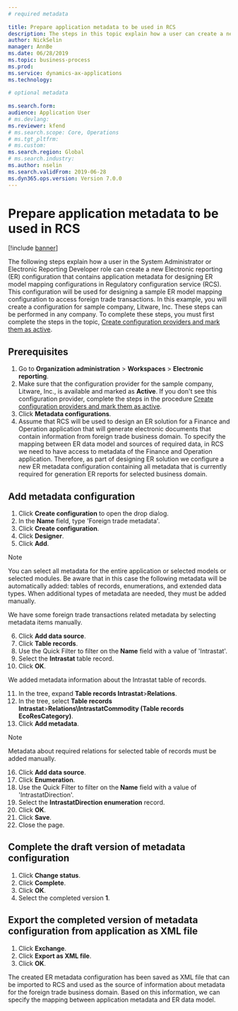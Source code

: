 ```yaml
--- 
# required metadata 
 
title: Prepare application metadata to be used in RCS
description: The steps in this topic explain how a user can create a new Electronic reporting (ER) configuration that contains application metadata for designing ER model mapping configurations in Regulatory configuration service (RCS).
author: NickSelin
manager: AnnBe 
ms.date: 06/28/2019
ms.topic: business-process 
ms.prod:  
ms.service: dynamics-ax-applications 
ms.technology:  
 
# optional metadata 
 
ms.search.form: 
audience: Application User 
# ms.devlang:  
ms.reviewer: kfend
# ms.search.scope: Core, Operations 
# ms.tgt_pltfrm:  
# ms.custom:  
ms.search.region: Global
# ms.search.industry: 
ms.author: nselin
ms.search.validFrom: 2019-06-28 
ms.dyn365.ops.version: Version 7.0.0 
---
```

# Prepare application metadata to be used in RCS
[!include [banner](../../includes/banner.md)]

The following steps explain how a user in the System Administrator or Electronic Reporting Developer role can create a new Electronic reporting (ER) configuration that contains application metadata for designing ER model mapping configurations in Regulatory configuration service (RCS). This configuration will be used for designing a sample ER model mapping configuration to access foreign trade transactions. In this example, you will create a configuration for sample company, Litware, Inc. These steps can be performed in any company. To complete these steps, you must first complete the steps in the topic, [Create configuration providers and mark them as active](er-configuration-provider-mark-it-active-2016-11.md).

## Prerequisites
1.    Go to **Organization administration** > **Workspaces** > **Electronic reporting**. 
2.    Make sure that the configuration provider for the sample company, Litware, Inc., is available and marked as **Active**. If you don't see this configuration provider, complete the steps in the procedure [Create configuration providers and mark them as active](er-configuration-provider-mark-it-active-2016-11.md). 
3.    Click **Metadata configurations**. 
4.    Assume that RCS will be used to design an ER solution for a Finance and Operation application that will generate electronic documents that contain information from foreign trade business domain. To specify the mapping between ER data model and sources of required data, in RCS we need to have access to metadata of the Finance and Operation application. Therefore, as part of designing ER solution we configure a new ER metadata configuration containing all metadata that is currently required for generation ER reports for selected business domain. 

## Add metadata configuration 
1.    Click **Create configuration** to open the drop dialog. 
2.    In the **Name** field, type 'Foreign trade metadata'. 
3.    Click **Create configuration**. 
4.    Click **Designer**. 
5.    Click **Add**. 
  
> [!NOTE]
> You can select all metadata for the entire application or selected models or selected modules. Be aware that in this case the following metadata will be automatically added: tables of records, enumerations, and extended data types. When additional types of metadata are needed, they must be added manually. 
 
We have some foreign trade transactions related metadata by selecting metadata items manually. 
  
6.    Click **Add data source**. 
7.    Click **Table records**. 
8.    Use the Quick Filter to filter on the **Name** field with a value of 'Intrastat'. 
9.    Select the **Intrastat** table record. 
10.    Click **OK**.
  
We added metadata information about the Intrastat table of records. 
  
11.    In the tree, expand **Table records Intrastat**\>**Relations**. 
12.    In the tree, select **Table records Intrastat**\>**Relations\IntrastatCommodity (Table records EcoResCategory)**.     
13.    Click **Add metadata**. 
  
> [!NOTE]
> Metadata about required relations for selected table of records must be added manually. 
  
16.    Click **Add data source**. 
17.    Click **Enumeration**. 
18.    Use the Quick Filter to filter on the **Name** field with a value of 'IntrastatDirection'. 
19.    Select the **IntrastatDirection enumeration** record. 
20.    Click **OK**. 
21.    Click **Save**.  
22.    Close the page. 
  
## Complete the draft version of metadata configuration
1.    Click **Change status**. 
2.    Click **Complete**. 
3.    Click **OK**. 
4.    Select the completed version **1**. 
  
## Export the completed version of metadata configuration from application as XML file
1.    Click **Exchange**. 
2.    Click **Export as XML file**. 
3.    Click **OK**. 
    
The created ER metadata configuration has been saved as XML file that can be imported to RCS and used as the source of information about metadata for the foreign trade business domain. Based on this information, we can specify the mapping between application metadata and ER data model.
